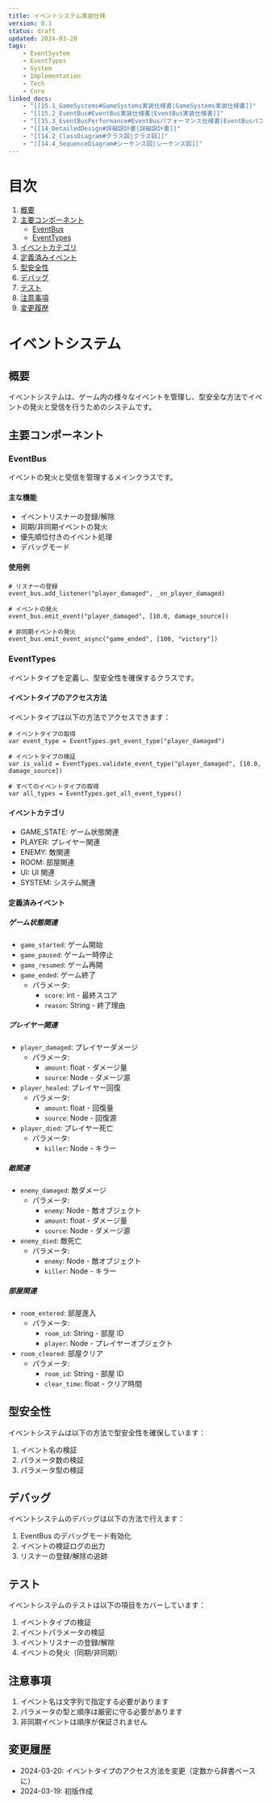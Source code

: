 ```yaml
---
title: イベントシステム実装仕様
version: 0.1
status: draft
updated: 2024-03-20
tags:
    - EventSystem
    - EventTypes
    - System
    - Implementation
    - Tech
    - Core
linked_docs:
    - "[[15.1_GameSystems#GameSystems実装仕様書|GameSystems実装仕様書]]"
    - "[[15.2_EventBus#EventBus実装仕様書|EventBus実装仕様書]]"
    - "[[15.3_EventBusPerformance#EventBusパフォーマンス仕様書|EventBusパフォーマンス仕様書]]"
    - "[[14_DetailedDesign#詳細設計書|詳細設計書]]"
    - "[[14.2_ClassDiagram#クラス図|クラス図]]"
    - "[[14.4_SequenceDiagram#シーケンス図|シーケンス図]]"
---
```


# 目次

1. [概要](#概要)
2. [主要コンポーネント](#主要コンポーネント)
    - [EventBus](#eventbus)
    - [EventTypes](#eventtypes)
3. [イベントカテゴリ](#イベントカテゴリ)
4. [定義済みイベント](#定義済みイベント)
5. [型安全性](#型安全性)
6. [デバッグ](#デバッグ)
7. [テスト](#テスト)
8. [注意事項](#注意事項)
9. [変更履歴](#変更履歴)

# イベントシステム

## 概要

イベントシステムは、ゲーム内の様々なイベントを管理し、型安全な方法でイベントの発火と受信を行うためのシステムです。

## 主要コンポーネント

### EventBus

イベントの発火と受信を管理するメインクラスです。

#### 主な機能

-   イベントリスナーの登録/解除
-   同期/非同期イベントの発火
-   優先順位付きのイベント処理
-   デバッグモード

#### 使用例

```gdscript
# リスナーの登録
event_bus.add_listener("player_damaged", _on_player_damaged)

# イベントの発火
event_bus.emit_event("player_damaged", [10.0, damage_source])

# 非同期イベントの発火
event_bus.emit_event_async("game_ended", [100, "victory"])
```

### EventTypes

イベントタイプを定義し、型安全性を確保するクラスです。

#### イベントタイプのアクセス方法

イベントタイプは以下の方法でアクセスできます：

```gdscript
# イベントタイプの取得
var event_type = EventTypes.get_event_type("player_damaged")

# イベントタイプの検証
var is_valid = EventTypes.validate_event_type("player_damaged", [10.0, damage_source])

# すべてのイベントタイプの取得
var all_types = EventTypes.get_all_event_types()
```

#### イベントカテゴリ

-   GAME_STATE: ゲーム状態関連
-   PLAYER: プレイヤー関連
-   ENEMY: 敵関連
-   ROOM: 部屋関連
-   UI: UI 関連
-   SYSTEM: システム関連

#### 定義済みイベント

##### ゲーム状態関連

-   `game_started`: ゲーム開始
-   `game_paused`: ゲーム一時停止
-   `game_resumed`: ゲーム再開
-   `game_ended`: ゲーム終了
    -   パラメータ:
        -   `score`: int - 最終スコア
        -   `reason`: String - 終了理由

##### プレイヤー関連

-   `player_damaged`: プレイヤーダメージ
    -   パラメータ:
        -   `amount`: float - ダメージ量
        -   `source`: Node - ダメージ源
-   `player_healed`: プレイヤー回復
    -   パラメータ:
        -   `amount`: float - 回復量
        -   `source`: Node - 回復源
-   `player_died`: プレイヤー死亡
    -   パラメータ:
        -   `killer`: Node - キラー

##### 敵関連

-   `enemy_damaged`: 敵ダメージ
    -   パラメータ:
        -   `enemy`: Node - 敵オブジェクト
        -   `amount`: float - ダメージ量
        -   `source`: Node - ダメージ源
-   `enemy_died`: 敵死亡
    -   パラメータ:
        -   `enemy`: Node - 敵オブジェクト
        -   `killer`: Node - キラー

##### 部屋関連

-   `room_entered`: 部屋進入
    -   パラメータ:
        -   `room_id`: String - 部屋 ID
        -   `player`: Node - プレイヤーオブジェクト
-   `room_cleared`: 部屋クリア
    -   パラメータ:
        -   `room_id`: String - 部屋 ID
        -   `clear_time`: float - クリア時間

## 型安全性

イベントシステムは以下の方法で型安全性を確保しています：

1. イベント名の検証
2. パラメータ数の検証
3. パラメータ型の検証

## デバッグ

イベントシステムのデバッグは以下の方法で行えます：

1. EventBus のデバッグモード有効化
2. イベントの検証ログの出力
3. リスナーの登録/解除の追跡

## テスト

イベントシステムのテストは以下の項目をカバーしています：

1. イベントタイプの検証
2. イベントパラメータの検証
3. イベントリスナーの登録/解除
4. イベントの発火（同期/非同期）

## 注意事項

1. イベント名は文字列で指定する必要があります
2. パラメータの型と順序は厳密に守る必要があります
3. 非同期イベントは順序が保証されません

## 変更履歴

-   2024-03-20: イベントタイプのアクセス方法を変更（定数から辞書ベースに）
-   2024-03-19: 初版作成
